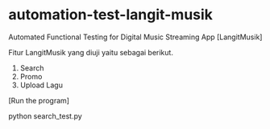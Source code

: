 # automation-test-langit-musik
Automated Functional Testing for Digital Music Streaming App [LangitMusik]

Fitur LangitMusik yang diuji yaitu sebagai berikut.
1. Search
2. Promo
3. Upload Lagu

[Run the program]

python search_test.py
